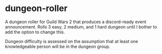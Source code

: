 # dungeon-roller
A dungeon roller for Guild Wars 2 that produces a discord-ready event announcement. Rolls 3 easy, 2 medium, and 1 hard dungeon until I bother to add the option to change this.

Dungeon difficulty is assessed on the assumption that at least one knowledgeable person will be in the dungeon group.
